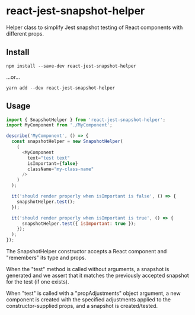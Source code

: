 # react-jest-snapshot-helper

Helper class to simplify Jest snapshot testing of React components with different props.

## Install

`npm install --save-dev react-jest-snapshot-helper`

...or...

`yarn add --dev react-jest-snapshot-helper`

## Usage

```javascript
import { SnapshotHelper } from 'react-jest-snapshot-helper';
import MyComponent from './MyComponent';

describe('MyComponent', () => {
  const snapshotHelper = new SnapshotHelper(
    (
      <MyComponent
        text="test text"
        isImportant={false}
        className="my-class-name"
      />
    )
  );

  it('should render properly when isImportant is false', () => {
    snapshotHelper.test();
  });

  it('should render properly when isImportant is true', () => {
      snapshotHelper.test({ isImportant: true });
    });
  );
});
```

The SnapshotHelper constructor accepts a React component and "remembers" its type and props.

When the "test" method is called without arguments, a snapshot is generated and we assert that it matches the previously accepted snapshot for the test (if one exists).

When "test" is called with a "propAdjustments" object argument, a new component is created with the specified adjustments applied to the constructor-supplied props, and a snapshot is created/tested.
